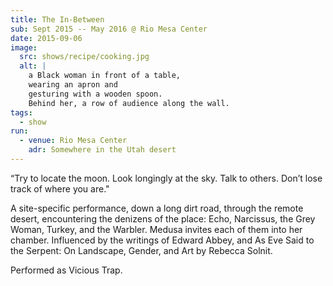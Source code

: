 ```yaml
---
title: The In-Between
sub: Sept 2015 -- May 2016 @ Rio Mesa Center
date: 2015-09-06
image:
  src: shows/recipe/cooking.jpg
  alt: |
    a Black woman in front of a table,
    wearing an apron and
    gesturing with a wooden spoon.
    Behind her, a row of audience along the wall.
tags:
  - show
run:
  - venue: Rio Mesa Center
    adr: Somewhere in the Utah desert
---
```


“Try to locate the moon. Look longingly at the sky. Talk to others. Don’t lose track of where you are."

A site-specific performance, down a long dirt road, through the remote desert, encountering the denizens of the place: Echo, Narcissus, the Grey Woman, Turkey, and the Warbler. Medusa invites each of them into her chamber. Influenced by the writings of Edward Abbey, and As Eve Said to the Serpent: On Landscape, Gender, and Art by Rebecca Solnit.

Performed as Vicious Trap.
